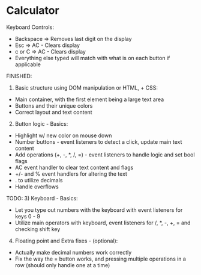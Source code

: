 # Calculator
Keyboard Controls:
- Backspace => Removes last digit on the display
- Esc => AC - Clears display
- c or C => AC - Clears display
- Everything else typed will match with what is on each button if applicable

FINISHED: 
1) Basic structure using DOM manipulation or HTML, + CSS:
  - Main container, with the first element being a large text area
  - Buttons and their unique colors
  - Correct layout and text content

2) Button logic - Basics: 
  - Highlight w/ new color on mouse down
  - Number buttons - event listeners to detect a click, update main text content
  - Add operations (+, -, *, /, =) - event listeners to handle logic and set bool flags
  - AC event handler to clear text content and flags
  - +/- and % event handlers for altering the text
  - . to utilize decimals
  - Handle overflows

TODO:
3) Keyboard - Basics:
  - Let you type out numbers with the keyboard with event listeners for keys 0 - 9
  - Utilize main operators with keyboard, event listeners for /, *, -, +, = and checking shift key 

4) Floating point and Extra fixes - (optional):
  - Actually make decimal numbers work correctly
  - Fix the way the = button works, and pressing multiple operations in a row (should only handle one at a time)
